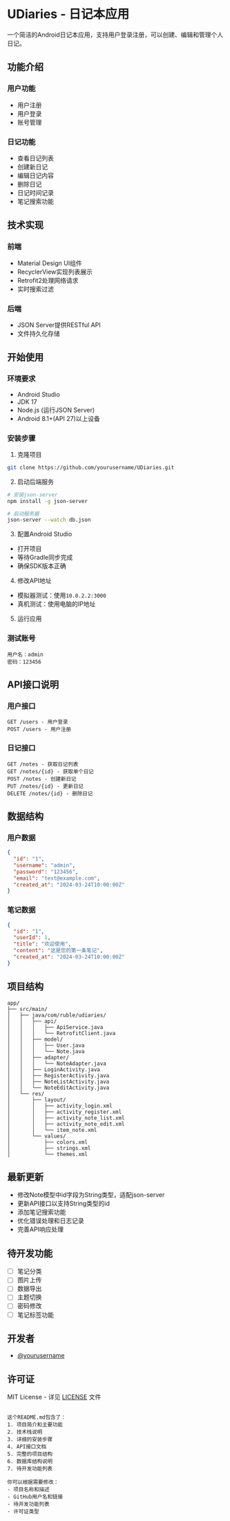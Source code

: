 # UDiaries - 日记本应用

一个简洁的Android日记本应用，支持用户登录注册，可以创建、编辑和管理个人日记。

## 功能介绍

### 用户功能
- 用户注册
- 用户登录
- 账号管理

### 日记功能
- 查看日记列表
- 创建新日记
- 编辑日记内容
- 删除日记
- 日记时间记录
- 笔记搜索功能

## 技术实现

### 前端
- Material Design UI组件
- RecyclerView实现列表展示
- Retrofit2处理网络请求
- 实时搜索过滤

### 后端
- JSON Server提供RESTful API
- 文件持久化存储

## 开始使用

### 环境要求
- Android Studio
- JDK 17
- Node.js (运行JSON Server)
- Android 8.1+(API 27)以上设备

### 安装步骤

1. 克隆项目
```bash
git clone https://github.com/yourusername/UDiaries.git
```

2. 启动后端服务
```bash
# 安装json-server
npm install -g json-server

# 启动服务器
json-server --watch db.json
```

3. 配置Android Studio
- 打开项目
- 等待Gradle同步完成
- 确保SDK版本正确

4. 修改API地址
- 模拟器测试：使用`10.0.2.2:3000`
- 真机测试：使用电脑的IP地址

5. 运行应用

### 测试账号
```
用户名：admin
密码：123456
```

## API接口说明

### 用户接口
```
GET /users - 用户登录
POST /users - 用户注册
```

### 日记接口
```
GET /notes - 获取日记列表
GET /notes/{id} - 获取单个日记
POST /notes - 创建新日记
PUT /notes/{id} - 更新日记
DELETE /notes/{id} - 删除日记
```

## 数据结构

### 用户数据
```json
{
  "id": "1",
  "username": "admin",
  "password": "123456",
  "email": "test@example.com",
  "created_at": "2024-03-24T10:00:00Z"
}
```

### 笔记数据
```json
{
  "id": "1",
  "userId": 1,
  "title": "欢迎使用",
  "content": "这是您的第一条笔记",
  "created_at": "2024-03-24T10:00:00Z"
}
```

## 项目结构

```
app/
├── src/main/
│   ├── java/com/ruble/udiaries/
│   │   ├── api/
│   │   │   ├── ApiService.java
│   │   │   └── RetrofitClient.java
│   │   ├── model/
│   │   │   ├── User.java
│   │   │   └── Note.java
│   │   ├── adapter/
│   │   │   └── NoteAdapter.java
│   │   ├── LoginActivity.java
│   │   ├── RegisterActivity.java
│   │   ├── NoteListActivity.java
│   │   └── NoteEditActivity.java
│   └── res/
│       ├── layout/
│       │   ├── activity_login.xml
│       │   ├── activity_register.xml
│       │   ├── activity_note_list.xml
│       │   ├── activity_note_edit.xml
│       │   └── item_note.xml
│       └── values/
│           ├── colors.xml
│           ├── strings.xml
│           └── themes.xml
```

## 最新更新

- 修改Note模型中id字段为String类型，适配json-server
- 更新API接口以支持String类型的id
- 添加笔记搜索功能
- 优化错误处理和日志记录
- 完善API响应处理

## 待开发功能

- [ ] 笔记分类
- [ ] 图片上传
- [ ] 数据导出
- [ ] 主题切换
- [ ] 密码修改
- [ ] 笔记标签功能

## 开发者

- [@yourusername](https://github.com/yourusername)

## 许可证

MIT License - 详见 [LICENSE](LICENSE) 文件
```

这个README.md包含了：
1. 项目简介和主要功能
2. 技术栈说明
3. 详细的安装步骤
4. API接口文档
5. 完整的项目结构
6. 数据库结构说明
7. 待开发功能列表

你可以根据需要修改：
- 项目名称和描述
- GitHub用户名和链接
- 待开发功能列表
- 许可证类型

